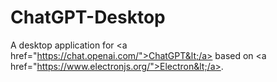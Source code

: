 # ChatGPT-Desktop
A desktop application for &lt;a href="https://chat.openai.com/">ChatGPT&lt;/a> based on &lt;a href="https://www.electronjs.org/">Electron&lt;/a>.
